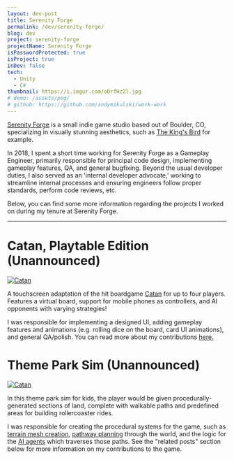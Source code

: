 ```yaml
---
layout: dev-post
title: Serenity Forge
permalink: /dev/serenity-forge/
blog: dev
project: serenity-forge
projectName: Serenity Forge
isPasswordProtected: true
isProject: true
inDev: false
tech:
  - Unity
  - C#
thumbnail: https://i.imgur.com/oDrfHzZl.jpg
# demo: /assets/peg/
# github: https://github.com/andymikulski/work-work
---
```



[Serenity Forge](https://serenityforge.com/) is a small indie game studio based out of Boulder, CO, specializing in visually stunning aesthetics, such as [The King's Bird](https://store.steampowered.com/app/812550/The_Kings_Bird/) for example.


In 2018, I spent a short time working for Serenity Forge as a Gameplay Engineer, primarily responsible for principal code design, implementing gameplay features, QA, and general bugfixing. Beyond the usual developer duties, I also served as an 'internal developer advocate,' working to streamline internal processes and ensuring engineers follow proper standards, perform code reviews, etc.

Below, you can find some more information regarding the projects I worked on during my tenure at Serenity Forge.

---

# Catan, Playtable Edition (Unannounced)

[![Catan](https://i.imgur.com/beah5JIl.jpg)](/dev/serenity-forge/catan/)

A touchscreen adaptation of the hit boardgame [Catan](https://en.wikipedia.org/wiki/Catan) for up to four players. Features a virtual board, support for mobile phones as controllers, and AI opponents with varying strategies!

I was responsible for implementing a designed UI, adding gameplay features and animations (e.g. rolling dice on the board, card UI animations), and general QA/polish. You can read more about my contributions [here.](/dev/serenity-forge/catan/)


# Theme Park Sim (Unannounced)

[![Catan](https://i.imgur.com/v9cVqxDl.jpg)](/dev/serenity-forge/terrain/)


In this theme park sim for kids, the player would be given procedurally-generated sections of land, complete with walkable paths and predefined areas for building rollercoaster rides.

I was responsible for creating the procedural systems for the game, such as [terrain mesh creation](/dev/serenity-forge/terrain/), [pathway planning](/dev/serenity-forge/paths-n-plots/) through the world, and the logic for the [AI agents](/dev/serenity-forge/ai/) which traverses those paths. See the "related posts" section below for more information on my contributions to the game.

